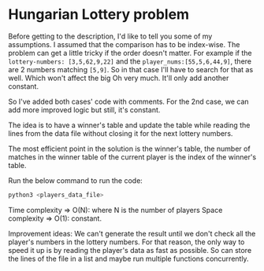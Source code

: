 # Hungarian Lottery problem

Before getting to the description, I'd like to tell you some of my assumptions.
I assumed that the comparison has to be index-wise. The problem can get a little tricky
if the order doesn't matter. For example if the `lottery-numbers: [3,5,62,9,22]`
and the `player_nums:[55,5,6,44,9]`, there are 2 numbers matching `[5,9]`.
So in that case I'll have to search for that as well. Which won't affect the big Oh
very much. It'll only add another constant.

So I've added both cases' code with comments.
For the 2nd case, we can add more improved logic but still, it's constant.

The idea is to have a winner's table and update the table while reading the lines
from the data file without closing it for the next lottery numbers.

The most efficient point in the solution is the winner's table, the number of
matches in the winner table of the current player is the index of the winner's table.

Run the below command to run the code:

```bash
python3 <players_data_file>
```

Time complexity =>  O(N): where N is the number of players
Space complexity => O(1): constant.

Improvement ideas:
We can't generate the result until we don't check all the player's numbers in the lottery
numbers. For that reason, the only way to speed it up is by reading the player's data as fast
as possible. So can store the lines of the file in a list and maybe run multiple functions
concurrently.
